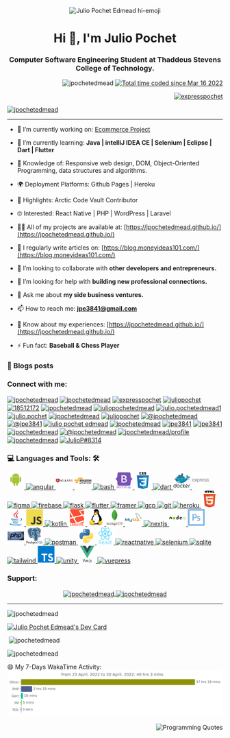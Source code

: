 <p align="center">
  <img src="https://user-images.githubusercontent.com/39777664/158520019-9f78460f-5625-422b-b957-2dbeb9e2ad9f.gif" alt="Julio Pochet Edmead hi-emoji"/>
</p>

<h1 align="center">Hi 👋, I'm Julio Pochet</h1>
<h3 align="center">Computer Software Engineering Student at Thaddeus Stevens College of Technology.</h3>

<!-- Visitor Counter & Wakatime Badge -->
<p align="right">
  <img src="https://komarev.com/ghpvc/?username=jpochetedmead&label=Profile%20views&color=0e75b6&style=flat" alt="jpochetedmead" />
  <a href="https://wakatime.com/@2eb646ea-cc3e-49cb-a5a6-3c4aaad0ab3d"><img src="https://wakatime.com/badge/user/2eb646ea-cc3e-49cb-a5a6-3c4aaad0ab3d.svg"    alt="Total time coded since Mar 16 2022"/></a>
</p>
<p align="right">
  <a href="https://twitter.com/expresspochet" target="blank"><img src="https://img.shields.io/twitter/follow/expresspochet?logo=twitter&style=for-the-badge" alt="expresspochet" /></a>
</p>

<p align="left">
  <a href="https://github.com/ryo-ma/github-profile-trophy"><img src="https://github-profile-trophy.vercel.app/?username=jpochetedmead" alt="jpochetedmead"/></a>
</p>

<hr>

- 🔭 I’m currently working on: [Ecommerce Project](https://github.com/jpochetedmead/Ecommerce-Project)

- 🌱 I’m currently learning: **Java | intelliJ IDEA CE | Selenium | Eclipse | Dart | Flutter**

- 🧐 Knowledge of: Responsive web design, DOM, Object-Oriented Programming, data structures and algorithms.

- 🌍 Deployment Platforms: Github Pages | Heroku 

- 🚩 Highlights: Arctic Code Vault Contributor

- 🤓 Interested: React Native | PHP | WordPress | Laravel

- 👨‍💻 All of my projects are available at: [https://jpochetedmead.github.io/](https://jpochetedmead.github.io/)

- 📝 I regularly write articles on: [https://blog.moneyideas101.com/](https://blog.moneyideas101.com/)

- 👯 I’m looking to collaborate with **other developers and entrepreneurs.**

- 🤝 I’m looking for help with **building new professional connections.**

- 💬 Ask me about **my side business ventures.**

- 📫 How to reach me: **jpe3841@gmail.com**

- 📄 Know about my experiences: [https://jpochetedmead.github.io/](https://jpochetedmead.github.io/)

- ⚡ Fun fact: **Baseball & Chess Player**


### 📝 Blogs posts
<!-- BLOG-POST-LIST:START -->
<!-- BLOG-POST-LIST:END -->

<h3 align="left">Connect with me:</h3>
<p align="left">
<a href="https://codepen.io/jpochetedmead" target="blank"><img align="center" src="https://raw.githubusercontent.com/rahuldkjain/github-profile-readme-generator/master/src/images/icons/Social/codepen.svg" alt="jpochetedmead" height="30" width="40" /></a>
<a href="https://dev.to/jpochetedmead" target="blank"><img align="center" src="https://raw.githubusercontent.com/rahuldkjain/github-profile-readme-generator/master/src/images/icons/Social/devto.svg" alt="jpochetedmead" height="30" width="40" /></a>
<a href="https://twitter.com/expresspochet" target="blank"><img align="center" src="https://raw.githubusercontent.com/rahuldkjain/github-profile-readme-generator/master/src/images/icons/Social/twitter.svg" alt="expresspochet" height="30" width="40" /></a>
<a href="https://linkedin.com/in/juliopochet" target="blank"><img align="center" src="https://raw.githubusercontent.com/rahuldkjain/github-profile-readme-generator/master/src/images/icons/Social/linked-in-alt.svg" alt="juliopochet" height="30" width="40" /></a>
<a href="https://stackoverflow.com/users/18512172" target="blank"><img align="center" src="https://raw.githubusercontent.com/rahuldkjain/github-profile-readme-generator/master/src/images/icons/Social/stack-overflow.svg" alt="18512172" height="30" width="40" /></a>
<a href="https://codesandbox.com/jpochetedmead" target="blank"><img align="center" src="https://raw.githubusercontent.com/rahuldkjain/github-profile-readme-generator/master/src/images/icons/Social/codesandbox.svg" alt="jpochetedmead" height="30" width="40" /></a>
<a href="https://kaggle.com/juliopochetedmead" target="blank"><img align="center" src="https://raw.githubusercontent.com/rahuldkjain/github-profile-readme-generator/master/src/images/icons/Social/kaggle.svg" alt="juliopochetedmead" height="30" width="40" /></a>
<a href="https://fb.com/julio.pochetedmead1" target="blank"><img align="center" src="https://raw.githubusercontent.com/rahuldkjain/github-profile-readme-generator/master/src/images/icons/Social/facebook.svg" alt="julio.pochetedmead1" height="30" width="40" /></a>
<a href="https://instagram.com/julio.pochet" target="blank"><img align="center" src="https://raw.githubusercontent.com/rahuldkjain/github-profile-readme-generator/master/src/images/icons/Social/instagram.svg" alt="julio.pochet" height="30" width="40" /></a>
<a href="https://dribbble.com/jpochetedmead" target="blank"><img align="center" src="https://raw.githubusercontent.com/rahuldkjain/github-profile-readme-generator/master/src/images/icons/Social/dribbble.svg" alt="jpochetedmead" height="30" width="40" /></a>
<a href="https://www.behance.net/juliopochet" target="blank"><img align="center" src="https://raw.githubusercontent.com/rahuldkjain/github-profile-readme-generator/master/src/images/icons/Social/behance.svg" alt="juliopochet" height="30" width="40" /></a>
<a href="https://hashnode.com/@jpochetedmead" target="blank"><img align="center" src="https://raw.githubusercontent.com/rahuldkjain/github-profile-readme-generator/master/src/images/icons/Social/hashnode.svg" alt="@jpochetedmead" height="30" width="40" /></a>
<a href="https://medium.com/@jpe3841" target="blank"><img align="center" src="https://raw.githubusercontent.com/rahuldkjain/github-profile-readme-generator/master/src/images/icons/Social/medium.svg" alt="@jpe3841" height="30" width="40" /></a>
<a href="https://www.youtube.com/c/julio pochet edmead" target="blank"><img align="center" src="https://raw.githubusercontent.com/rahuldkjain/github-profile-readme-generator/master/src/images/icons/Social/youtube.svg" alt="julio pochet edmead" height="30" width="40" /></a>
<a href="https://www.codechef.com/users/jpochetedmead" target="blank"><img align="center" src="https://cdn.jsdelivr.net/npm/simple-icons@3.1.0/icons/codechef.svg" alt="jpochetedmead" height="30" width="40" /></a>
<a href="https://www.hackerrank.com/jpe3841" target="blank"><img align="center" src="https://raw.githubusercontent.com/rahuldkjain/github-profile-readme-generator/master/src/images/icons/Social/hackerrank.svg" alt="jpe3841" height="30" width="40" /></a>
<a href="https://codeforces.com/profile/jpe3841" target="blank"><img align="center" src="https://raw.githubusercontent.com/rahuldkjain/github-profile-readme-generator/master/src/images/icons/Social/codeforces.svg" alt="jpe3841" height="30" width="40" /></a>
<a href="https://www.leetcode.com/jpochetedmead" target="blank"><img align="center" src="https://raw.githubusercontent.com/rahuldkjain/github-profile-readme-generator/master/src/images/icons/Social/leet-code.svg" alt="jpochetedmead" height="30" width="40" /></a>
<a href="https://www.hackerearth.com/@jpochetedmead" target="blank"><img align="center" src="https://raw.githubusercontent.com/rahuldkjain/github-profile-readme-generator/master/src/images/icons/Social/hackerearth.svg" alt="@jpochetedmead" height="30" width="40" /></a>
<a href="https://auth.geeksforgeeks.org/user/jpochetedmead/profile" target="blank"><img align="center" src="https://raw.githubusercontent.com/rahuldkjain/github-profile-readme-generator/master/src/images/icons/Social/geeks-for-geeks.svg" alt="jpochetedmead/profile" height="30" width="40" /></a>
<a href="https://www.topcoder.com/members/jpochetedmead" target="blank"><img align="center" src="https://raw.githubusercontent.com/rahuldkjain/github-profile-readme-generator/master/src/images/icons/Social/topcoder.svg" alt="jpochetedmead" height="30" width="40" /></a>
<a href="https://discord.gg/JulioP#8314" target="blank"><img align="center" src="https://raw.githubusercontent.com/rahuldkjain/github-profile-readme-generator/master/src/images/icons/Social/discord.svg" alt="JulioP#8314" height="30" width="40" /></a>
</p>

<h3 align="left">💻 Languages and Tools: 🛠️</h3>
<p align="left"> <a href="https://developer.android.com" target="_blank" rel="noreferrer"> <img src="https://raw.githubusercontent.com/devicons/devicon/master/icons/android/android-original-wordmark.svg" alt="android" width="40" height="40"/> </a> <a href="https://angular.io" target="_blank" rel="noreferrer"> <img src="https://angular.io/assets/images/logos/angular/angular.svg" alt="angular" width="40" height="40"/> </a> <a href="https://angular.io" target="_blank" rel="noreferrer"> <img src="https://raw.githubusercontent.com/devicons/devicon/master/icons/angularjs/angularjs-original-wordmark.svg" alt="angularjs" width="40" height="40"/> </a> <a href="https://aws.amazon.com" target="_blank" rel="noreferrer"> <img src="https://raw.githubusercontent.com/devicons/devicon/master/icons/amazonwebservices/amazonwebservices-original-wordmark.svg" alt="aws" width="40" height="40"/> </a> <a href="https://www.gnu.org/software/bash/" target="_blank" rel="noreferrer"> <img src="https://www.vectorlogo.zone/logos/gnu_bash/gnu_bash-icon.svg" alt="bash" width="40" height="40"/> </a> <a href="https://getbootstrap.com" target="_blank" rel="noreferrer"> <img src="https://raw.githubusercontent.com/devicons/devicon/master/icons/bootstrap/bootstrap-plain-wordmark.svg" alt="bootstrap" width="40" height="40"/> </a> <a href="https://www.w3schools.com/css/" target="_blank" rel="noreferrer"> <img src="https://raw.githubusercontent.com/devicons/devicon/master/icons/css3/css3-original-wordmark.svg" alt="css3" width="40" height="40"/> </a> <a href="https://dart.dev" target="_blank" rel="noreferrer"> <img src="https://www.vectorlogo.zone/logos/dartlang/dartlang-icon.svg" alt="dart" width="40" height="40"/> </a> <a href="https://www.docker.com/" target="_blank" rel="noreferrer"> <img src="https://raw.githubusercontent.com/devicons/devicon/master/icons/docker/docker-original-wordmark.svg" alt="docker" width="40" height="40"/> </a> <a href="https://expressjs.com" target="_blank" rel="noreferrer"> <img src="https://raw.githubusercontent.com/devicons/devicon/master/icons/express/express-original-wordmark.svg" alt="express" width="40" height="40"/> </a> <a href="https://www.figma.com/" target="_blank" rel="noreferrer"> <img src="https://www.vectorlogo.zone/logos/figma/figma-icon.svg" alt="figma" width="40" height="40"/> </a> <a href="https://firebase.google.com/" target="_blank" rel="noreferrer"> <img src="https://www.vectorlogo.zone/logos/firebase/firebase-icon.svg" alt="firebase" width="40" height="40"/> </a> <a href="https://flask.palletsprojects.com/" target="_blank" rel="noreferrer"> <img src="https://www.vectorlogo.zone/logos/pocoo_flask/pocoo_flask-icon.svg" alt="flask" width="40" height="40"/> </a> <a href="https://flutter.dev" target="_blank" rel="noreferrer"> <img src="https://www.vectorlogo.zone/logos/flutterio/flutterio-icon.svg" alt="flutter" width="40" height="40"/> </a> <a href="https://www.framer.com/" target="_blank" rel="noreferrer"> <img src="https://www.vectorlogo.zone/logos/framer/framer-icon.svg" alt="framer" width="40" height="40"/> </a> <a href="https://cloud.google.com" target="_blank" rel="noreferrer"> <img src="https://www.vectorlogo.zone/logos/google_cloud/google_cloud-icon.svg" alt="gcp" width="40" height="40"/> </a> <a href="https://git-scm.com/" target="_blank" rel="noreferrer"> <img src="https://www.vectorlogo.zone/logos/git-scm/git-scm-icon.svg" alt="git" width="40" height="40"/> </a> <a href="https://heroku.com" target="_blank" rel="noreferrer"> <img src="https://www.vectorlogo.zone/logos/heroku/heroku-icon.svg" alt="heroku" width="40" height="40"/> </a> <a href="https://www.w3.org/html/" target="_blank" rel="noreferrer"> <img src="https://raw.githubusercontent.com/devicons/devicon/master/icons/html5/html5-original-wordmark.svg" alt="html5" width="40" height="40"/> </a> <a href="https://www.java.com" target="_blank" rel="noreferrer"> <img src="https://raw.githubusercontent.com/devicons/devicon/master/icons/java/java-original.svg" alt="java" width="40" height="40"/> </a> <a href="https://developer.mozilla.org/en-US/docs/Web/JavaScript" target="_blank" rel="noreferrer"> <img src="https://raw.githubusercontent.com/devicons/devicon/master/icons/javascript/javascript-original.svg" alt="javascript" width="40" height="40"/> </a> <a href="https://kotlinlang.org" target="_blank" rel="noreferrer"> <img src="https://www.vectorlogo.zone/logos/kotlinlang/kotlinlang-icon.svg" alt="kotlin" width="40" height="40"/> </a> <a href="https://laravel.com/" target="_blank" rel="noreferrer"> <img src="https://raw.githubusercontent.com/devicons/devicon/master/icons/laravel/laravel-plain-wordmark.svg" alt="laravel" width="40" height="40"/> </a> <a href="https://www.linux.org/" target="_blank" rel="noreferrer"> <img src="https://raw.githubusercontent.com/devicons/devicon/master/icons/linux/linux-original.svg" alt="linux" width="40" height="40"/> </a> <a href="https://www.mongodb.com/" target="_blank" rel="noreferrer"> <img src="https://raw.githubusercontent.com/devicons/devicon/master/icons/mongodb/mongodb-original-wordmark.svg" alt="mongodb" width="40" height="40"/> </a> <a href="https://www.mysql.com/" target="_blank" rel="noreferrer"> <img src="https://raw.githubusercontent.com/devicons/devicon/master/icons/mysql/mysql-original-wordmark.svg" alt="mysql" width="40" height="40"/> </a> <a href="https://nextjs.org/" target="_blank" rel="noreferrer"> <img src="https://cdn.worldvectorlogo.com/logos/nextjs-2.svg" alt="nextjs" width="40" height="40"/> </a> <a href="https://nodejs.org" target="_blank" rel="noreferrer"> <img src="https://raw.githubusercontent.com/devicons/devicon/master/icons/nodejs/nodejs-original-wordmark.svg" alt="nodejs" width="40" height="40"/> </a> <a href="https://www.photoshop.com/en" target="_blank" rel="noreferrer"> <img src="https://raw.githubusercontent.com/devicons/devicon/master/icons/photoshop/photoshop-line.svg" alt="photoshop" width="40" height="40"/> </a> <a href="https://www.php.net" target="_blank" rel="noreferrer"> <img src="https://raw.githubusercontent.com/devicons/devicon/master/icons/php/php-original.svg" alt="php" width="40" height="40"/> </a> <a href="https://www.postgresql.org" target="_blank" rel="noreferrer"> <img src="https://raw.githubusercontent.com/devicons/devicon/master/icons/postgresql/postgresql-original-wordmark.svg" alt="postgresql" width="40" height="40"/> </a> <a href="https://postman.com" target="_blank" rel="noreferrer"> <img src="https://www.vectorlogo.zone/logos/getpostman/getpostman-icon.svg" alt="postman" width="40" height="40"/> </a> <a href="https://www.python.org" target="_blank" rel="noreferrer"> <img src="https://raw.githubusercontent.com/devicons/devicon/master/icons/python/python-original.svg" alt="python" width="40" height="40"/> </a> <a href="https://reactjs.org/" target="_blank" rel="noreferrer"> <img src="https://raw.githubusercontent.com/devicons/devicon/master/icons/react/react-original-wordmark.svg" alt="react" width="40" height="40"/> </a> <a href="https://reactnative.dev/" target="_blank" rel="noreferrer"> <img src="https://reactnative.dev/img/header_logo.svg" alt="reactnative" width="40" height="40"/> </a> <a href="https://www.selenium.dev" target="_blank" rel="noreferrer"> <img src="https://raw.githubusercontent.com/detain/svg-logos/780f25886640cef088af994181646db2f6b1a3f8/svg/selenium-logo.svg" alt="selenium" width="40" height="40"/> </a> <a href="https://www.sqlite.org/" target="_blank" rel="noreferrer"> <img src="https://www.vectorlogo.zone/logos/sqlite/sqlite-icon.svg" alt="sqlite" width="40" height="40"/> </a> <a href="https://tailwindcss.com/" target="_blank" rel="noreferrer"> <img src="https://www.vectorlogo.zone/logos/tailwindcss/tailwindcss-icon.svg" alt="tailwind" width="40" height="40"/> </a> <a href="https://www.typescriptlang.org/" target="_blank" rel="noreferrer"> <img src="https://raw.githubusercontent.com/devicons/devicon/master/icons/typescript/typescript-original.svg" alt="typescript" width="40" height="40"/> </a> <a href="https://unity.com/" target="_blank" rel="noreferrer"> <img src="https://www.vectorlogo.zone/logos/unity3d/unity3d-icon.svg" alt="unity" width="40" height="40"/> </a> <a href="https://vuejs.org/" target="_blank" rel="noreferrer"> <img src="https://raw.githubusercontent.com/devicons/devicon/master/icons/vuejs/vuejs-original-wordmark.svg" alt="vuejs" width="40" height="40"/> </a> <a href="https://vuepress.vuejs.org/" target="_blank" rel="noreferrer"> <img src="https://raw.githubusercontent.com/AliasIO/wappalyzer/master/src/drivers/webextension/images/icons/VuePress.svg" alt="vuepress" width="40" height="40"/> </a> </p>

<h3>Support:</h3>
<p align="center"><a href="https://www.buymeacoffee.com/jpochetedmead"> <img align="center" src="https://cdn.buymeacoffee.com/buttons/v2/default-yellow.png" height="50" width="210" alt="jpochetedmead" /></a><a href="https://ko-fi.com/jpochetedmead"> <img align="center" src="https://cdn.ko-fi.com/cdn/kofi3.png?v=3" height="50" width="210" alt="jpochetedmead" /></a></p>

<hr>

  <img src="https://github-readme-stats.vercel.app/api/top-langs?username=jpochetedmead&show_icons=true&locale=en&layout=compact" alt="jpochetedmead"/>

<!-- #DevCard 
  <a href="https://app.daily.dev/jpochetedmead"><img src="https://github.com/jpochetedmead/jpochetedmead/blob/main/devcard.svg" width="200" alt="Julio Pochet Edmead's Dev Card"/></a>
-->
  
 <!-- #DevCard -->
  <a href="https://app.daily.dev/jpochetedmead"><img src="https://api.daily.dev/devcards/281f896ac5474b31b4107ae2614ebbc5.png?r=s16" width="250" alt="Julio Pochet Edmead's Dev Card"/></a>

<p>
  &nbsp;<img src="https://github-readme-stats.vercel.app/api?username=jpochetedmead&show_icons=true&locale=en" alt="jpochetedmead"/>
</p>
<p>
  <img src="https://github-readme-streak-stats.herokuapp.com/?user=jpochetedmead&" alt="jpochetedmead"/>
</p>

<!-- wakatime graph -->
<p>😄 My 7-Days WakaTime Activity:
  <img
  src="https://github.com/jpochetedmead/JPochetEdmead/blob/main/images/stat.svg" alt="Julio Pochet WakaTime Activity"/>
</p>

<!-- Programming Quotes -->
<p align="right">
  <img src="https://github-readme-quotes.herokuapp.com/quote?quoteCategory=programming" alt="Programming Quotes"/>
</p>

<!--
**jpochetedmead/JPochetEdmead** is a ✨ _special_ ✨ repository because its `README.md` (this file) appears on your GitHub profile.
Here are some ideas to get you started:
- 🔭 I’m currently working on ...!
- 🌱 I’m currently learning ...
- 👯 I’m looking to collaborate on ...
- 🤔 I’m looking for help with ...
- 💬 Ask me about ...
- 📫 How to reach me: ...
- 😄 Pronouns: ...
- ⚡ Fun fact: ...
-->
